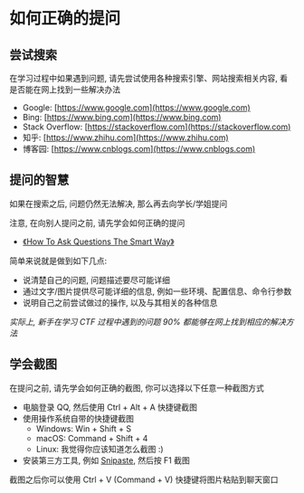 # 如何正确的提问

## 尝试搜索

在学习过程中如果遇到问题, 请先尝试使用各种搜索引擎、网站搜索相关内容, 看是否能在网上找到一些解决办法

- Google: [https://www.google.com](https://www.google.com)
- Bing: [https://www.bing.com](https://www.bing.com)
- Stack Overflow: [https://stackoverflow.com](https://stackoverflow.com)
- 知乎: [https://www.zhihu.com](https://www.zhihu.com)
- 博客园: [https://www.cnblogs.com](https://www.cnblogs.com)

## 提问的智慧

如果在搜索之后, 问题仍然无法解决, 那么再去向学长/学姐提问

注意, 在向别人提问之前, 请先学会如何正确的提问

- [《How To Ask Questions The Smart Way》](https://github.com/ryanhanwu/How-To-Ask-Questions-The-Smart-Way)

简单来说就是做到如下几点:

- 说清楚自己的问题, 问题描述要尽可能详细
- 通过文字/图片提供尽可能详细的信息, 例如一些环境、配置信息、命令行参数
- 说明自己之前尝试做过的操作, 以及与其相关的各种信息

*实际上, 新手在学习 CTF 过程中遇到的问题 90% 都能够在网上找到相应的解决方法*

## 学会截图

在提问之前, 请先学会如何正确的截图, 你可以选择以下任意一种截图方式

- 电脑登录 QQ, 然后使用 Ctrl + Alt + A 快捷键截图
- 使用操作系统自带的快捷键截图
    - Windows: Win + Shift + S
    - macOS: Command + Shift + 4
    - Linux: 我觉得你应该知道怎么截图 :)
- 安装第三方工具, 例如 [Snipaste](https://zh.snipaste.com/), 然后按 F1 截图

截图之后你可以使用 Ctrl + V (Command + V) 快捷键将图片粘贴到聊天窗口
